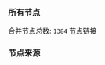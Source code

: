 ### 所有节点
合并节点总数: `1384`
[节点链接](https://raw.githubusercontent.com/rzhy1/11/master/sub/sub_merge_base64.txt)

### 节点来源